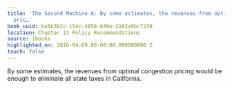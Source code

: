 ```yaml
---
title: 'The Second Machine A: By some estimates, the revenues from optimal congestion
  pric…'
book_uuid: be5b3b2c-154c-4858-849e-2163a9bc72f0
location: Chapter 13 Policy Recommendations
source: ibooks
highlighted_on: 2016-04-09 00:00:00.000000000 Z
touch: false
---
```


By some estimates, the revenues from optimal congestion pricing would be enough to eliminate all state taxes in California.